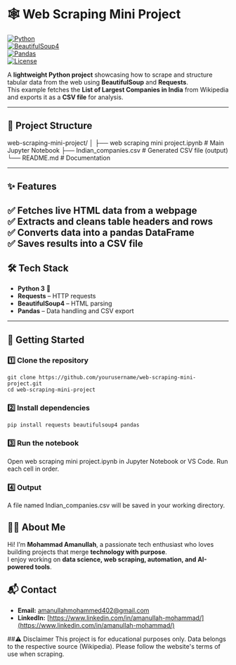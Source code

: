# 🕸️ Web Scraping Mini Project  
[![Python](https://img.shields.io/badge/Python-3.8%2B-blue)](https://www.python.org/)  
[![BeautifulSoup4](https://img.shields.io/badge/Library-BeautifulSoup4-green)](https://pypi.org/project/beautifulsoup4/)  
[![Pandas](https://img.shields.io/badge/Library-Pandas-yellow)](https://pandas.pydata.org/)  
[![License](https://img.shields.io/badge/License-MIT-orange)](LICENSE) 

A **lightweight Python project** showcasing how to scrape and structure tabular data from the web using **BeautifulSoup** and **Requests**.  
This example fetches the **List of Largest Companies in India** from Wikipedia and exports it as a **CSV file** for analysis.  

---

## 📁 Project Structure  
web-scraping-mini-project/
│
├── web scraping mini project.ipynb # Main Jupyter Notebook
├── Indian_companies.csv # Generated CSV file (output)
└── README.md # Documentation


---

## ✨ Features  

✅ Fetches live HTML data from a webpage  
✅ Extracts and cleans table headers and rows  
✅ Converts data into a **pandas DataFrame**  
✅ Saves results into a **CSV file**  
---
## 🛠️ Tech Stack  

- **Python 3** 🐍  
- **Requests** – HTTP requests  
- **BeautifulSoup4** – HTML parsing  
- **Pandas** – Data handling and CSV export  
---

## 🚀 Getting Started  

### 1️⃣ Clone the repository  
```
git clone https://github.com/yourusername/web-scraping-mini-project.git
cd web-scraping-mini-project
```

### 2️⃣ Install dependencies
```
pip install requests beautifulsoup4 pandas
```

### 3️⃣ Run the notebook
Open web scraping mini project.ipynb in Jupyter Notebook or VS Code.
Run each cell in order.

### 4️⃣ Output
A file named Indian_companies.csv will be saved in your working directory.

## 👨‍💻 About Me  

Hi! I’m **Mohammad Amanullah**, a passionate tech enthusiast who loves building projects that merge **technology with purpose**.  
I enjoy working on **data science, web scraping, automation, and AI-powered tools**.  

## 📬 Contact  

- **Email:** [amanullahmohammed402@gmail.com](mailto:amanullahmohammed402@gmail.com)  
- **LinkedIn:** [https://www.linkedin.com/in/amanullah-mohammad/](https://www.linkedin.com/in/amanullah-mohammad/)  

##⚠️ Disclaimer
This project is for educational purposes only.
Data belongs to the respective source (Wikipedia). Please follow the website's terms of use when scraping.
